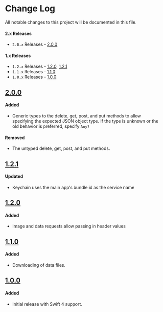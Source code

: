 # Change Log
All notable changes to this project will be documented in this file.

#### 2.x Releases
- `2.0.x` Releases - [2.0.0](#200)

#### 1.x Releases
- `1.2.x` Releases - [1.2.0](#120), [1.2.1](#121)
- `1.1.x` Releases - [1.1.0](#110)
- `1.0.x` Releases - [1.0.0](#100)

## [2.0.0](https://github.com/skladek/SKWebServiceController/releases/tag/2.0.0)

#### Added
- Generic types to the delete, get, post, and put methods to allow specifying the expected JSON object type. If the type is unknown or the old behavior is preferred, specify `Any?`

#### Removed
- The untyped delete, get, post, and put methods.

## [1.2.1](https://github.com/skladek/SKWebServiceController/releases/tag/1.2.1)

#### Updated
- Keychain uses the main app's bundle id as the service name

## [1.2.0](https://github.com/skladek/SKWebServiceController/releases/tag/1.2.0)

#### Added
- Image and data requests allow passing in header values

## [1.1.0](https://github.com/skladek/SKWebServiceController/releases/tag/1.1.0)

#### Added
- Downloading of data files.

## [1.0.0](https://github.com/skladek/SKWebServiceController/releases/tag/1.0.0)

#### Added
- Initial release with Swift 4 support.